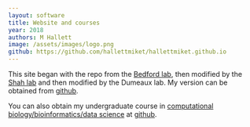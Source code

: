 ```yaml
---
layout: software
title: Website and courses
year: 2018
authors: M Hallett
image: /assets/images/logo.png
github: https://github.com/hallettmiket/hallettmiket.github.io
---
```



This site began with the repo from the [Bedford lab](https://github.com/blab/blotter.git), then modified by the [Shah lab](https://www.mskcc.org/profile/sohrab-shah) and then modified by the Dumeaux lab. My version can be obtained from [github](https://github.com/hallettmiket/hallettmiket.github.io).

You can also obtain my undergraduate course in [computational biology/bioinformatics/data science](https://hallett-biology-datascience.netlify.app/) at [github](https://github.com/hallettmiket/datascience2021).
